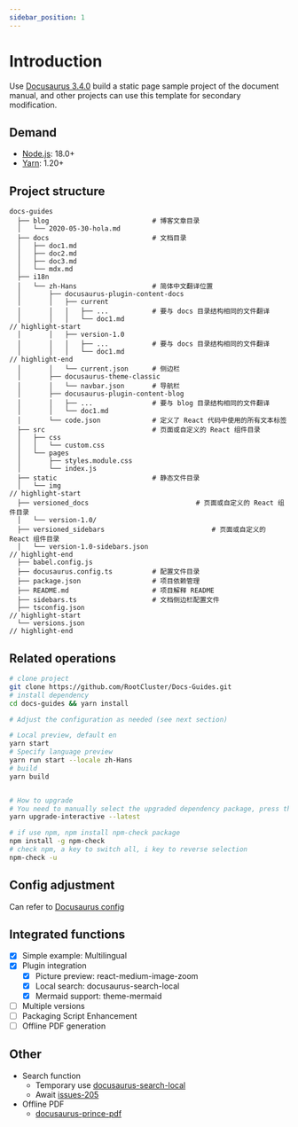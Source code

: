 ```yaml
---
sidebar_position: 1
---
```


# Introduction

Use [Docusaurus 3.4.0](https://github.com/facebook/docusaurus/releases/tag/v3.4.0) build a static page sample project of the document manual, and other projects can use this template for secondary modification.

## Demand

- [Node.js](https://nodejs.org/en/download): 18.0+
- [Yarn](https://yarn.nodejs.cn/en/docs/install#windows-stable): 1.20+

## Project structure

```text title="The highlighted part is the multi-version management part"
docs-guides
  ├── blog                          # 博客文章目录
  │   └── 2020-05-30-hola.md
  ├── docs                          # 文档目录
  │   ├── doc1.md
  │   ├── doc2.md
  │   ├── doc3.md
  │   └── mdx.md
  ├── i18n
  │   └── zh-Hans                   # 简体中文翻译位置
  │       ├── docusaurus-plugin-content-docs
  │       │   ├── current
  │       │   │   ├── ...           # 要与 docs 目录结构相同的文件翻译
  │       │   │   └── doc1.md
// highlight-start
  │       │   ├── version-1.0
  │       │   │   ├── ...           # 要与 docs 目录结构相同的文件翻译
  │       │   │   └── doc1.md
// highlight-end
  │       │   └── current.json      # 侧边栏
  │       ├── docusaurus-theme-classic
  │       │   └── navbar.json       # 导航栏
  │       ├── docusaurus-plugin-content-blog
  │       │   ├── ...               # 要与 blog 目录结构相同的文件翻译
  │       │   └── doc1.md
  │       └── code.json             # 定义了 React 代码中使用的所有文本标签
  ├── src                           # 页面或自定义的 React 组件目录
  │   ├── css
  │   │   └── custom.css
  │   └── pages
  │       ├── styles.module.css
  │       └── index.js
  ├── static                        # 静态文件目录
  │   └── img
// highlight-start
  ├── versioned_docs                           # 页面或自定义的 React 组件目录
  │   └── version-1.0/
  ├── versioned_sidebars                           # 页面或自定义的 React 组件目录
  │   └── version-1.0-sidebars.json
// highlight-end
  ├── babel.config.js
  ├── docusaurus.config.ts          # 配置文件目录
  ├── package.json                  # 项目依赖管理
  ├── README.md                     # 项目解释 README
  ├── sidebars.ts                   # 文档侧边栏配置文件
  ├── tsconfig.json
// highlight-start
  └── versions.json
// highlight-end
```

## Related operations

```bash
# clone project
git clone https://github.com/RootCluster/Docs-Guides.git
# install dependency
cd docs-guides && yarn install

# Adjust the configuration as needed (see next section)

# Local preview, default en
yarn start
# Specify language preview
yarn run start --locale zh-Hans
# build
yarn build


# How to upgrade
# You need to manually select the upgraded dependency package, press the space bar to select, a key to switch all, i key to reverse selection.
yarn upgrade-interactive --latest

# if use npm, npm install npm-check package
npm install -g npm-check
# check npm, a key to switch all, i key to reverse selection
npm-check -u
```

## Config adjustment

Can refer to [Docusaurus config](tutorial-basics/docusaurus-conf.md)

## Integrated functions

- [x] Simple example: Multilingual
- [x] Plugin integration
  - [x] Picture preview: react-medium-image-zoom
  - [x] Local search: docusaurus-search-local
  - [x] Mermaid support: theme-mermaid
- [ ] Multiple versions
- [ ] Packaging Script Enhancement
- [ ] Offline PDF generation

## Other

- Search function
  - Temporary use [docusaurus-search-local](https://github.com/easyops-cn/docusaurus-search-local)
  - Await [issues-205](https://github.com/cmfcmf/docusaurus-search-local/issues/205)
- Offline PDF
  - [docusaurus-prince-pdf](https://github.com/signcl/docusaurus-prince-pdf)
